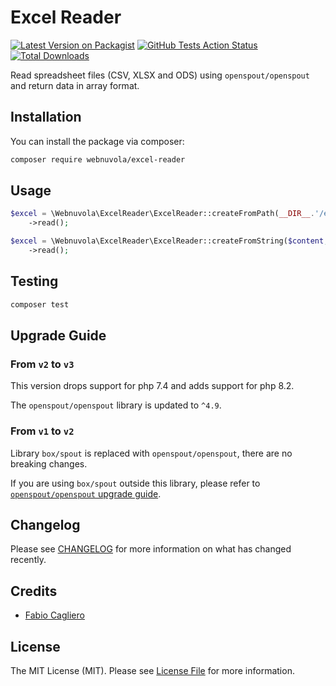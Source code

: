 # Excel Reader
[![Latest Version on Packagist](https://img.shields.io/packagist/v/webnuvola/excel-reader.svg?style=flat-square)](https://packagist.org/packages/webnuvola/excel-reader)
[![GitHub Tests Action Status](https://img.shields.io/github/actions/workflow/status/Webnuvola/excel-reader/run-tests.yml?branch=main)](https://github.com/webnuvola/excel-reader/actions?query=workflow%3ATests+branch%3Amain)
[![Total Downloads](https://img.shields.io/packagist/dt/webnuvola/excel-reader.svg?style=flat-square)](https://packagist.org/packages/webnuvola/excel-reader)

Read spreadsheet files (CSV, XLSX and ODS) using `openspout/openspout` and return data in array format.

## Installation
You can install the package via composer:

```bash
composer require webnuvola/excel-reader
```

## Usage
```php
$excel = \Webnuvola\ExcelReader\ExcelReader::createFromPath(__DIR__.'/excel-file.xlsx')
    ->read();

$excel = \Webnuvola\ExcelReader\ExcelReader::createFromString($content, 'xlsx')
    ->read();
```

## Testing
```bash
composer test
```

## Upgrade Guide

### From `v2` to `v3`
This version drops support for php 7.4 and adds support for php 8.2.

The `openspout/openspout` library is updated to `^4.9`.

### From `v1` to `v2`
Library `box/spout` is replaced with `openspout/openspout`, there are no breaking changes.

If you are using `box/spout` outside this library, please refer to [`openspout/openspout` upgrade guide](https://github.com/openspout/openspout/#upgrade-from-boxspoutv3-to-openspoutopenspoutv3).

## Changelog
Please see [CHANGELOG](CHANGELOG.md) for more information on what has changed recently.

## Credits
- [Fabio Cagliero](https://github.com/fab120)

## License
The MIT License (MIT). Please see [License File](LICENSE) for more information.
